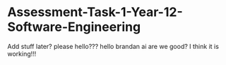 # Assessment-Task-1-Year-12-Software-Engineering
Add stuff later? please hello???
hello brandan ai
are we good?
I think it is working!!!